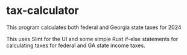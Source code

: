 # tax-calculator
This program calculates both federal and Georgia state taxes for 2024


This uses Slint for the UI and some simple Rust if-else statements for calculating taxes for federal and GA state income taxes. 
